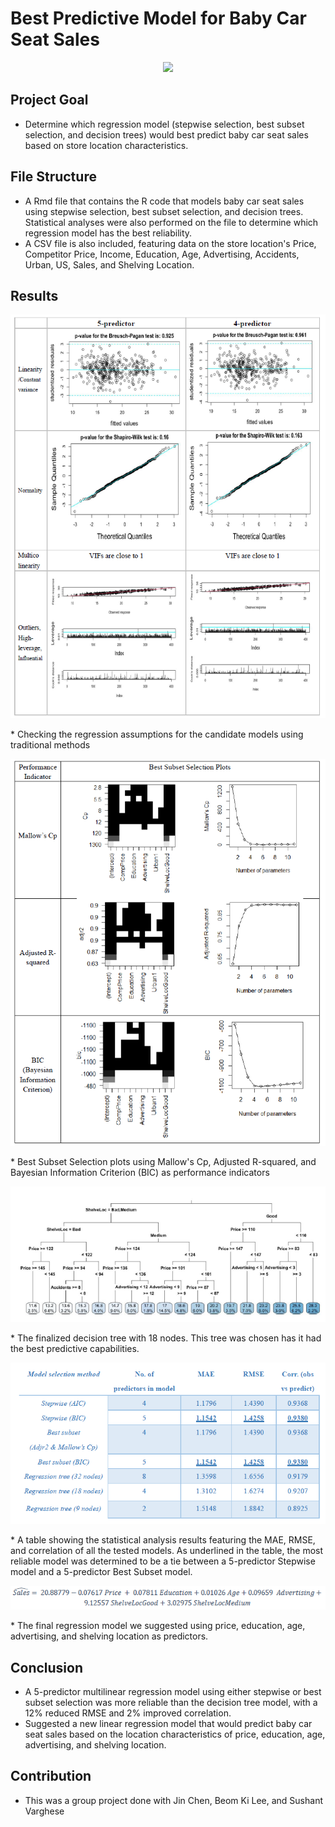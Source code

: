 # Best Predictive Model for Baby Car Seat Sales

<p align="center">
  <img src="https://data.family-nation.com/imgprodotto/safety-1st-sweet-safe-baby-car-seat-group-0-1-full-red-0-18-kg-car-seats-group-1-2-3_47602.jpg" width=200/>
</p>

Project Goal 
-----------
* Determine which regression model (stepwise selection, best subset selection, and decision trees) would best predict baby car seat sales based on store location characteristics. 

File Structure
---------------
* A Rmd file that contains the R code that models baby car seat sales using stepwise selection, best subset selection, and decision trees. Statistical analyses were also performed on the file to determine which regression model has the best reliability.
* A CSV file is also included, featuring data on the store location's Price, Competitor Price, Income, Education, Age, Advertising, Accidents, Urban, US, Sales, and Shelving Location.

Results
-------
<p align="center">
  <img src="https://github.com/esaritepe/BabyCarSeat-Sales-Predictions/blob/main/screenshots/bcs_assumptions.png"/>
</p>
* Checking the regression assumptions for the candidate models using traditional methods

<p align="center">
  <img src="https://github.com/esaritepe/BabyCarSeat-Sales-Predictions/blob/main/screenshots/bcs_best_subset.png"/>
</p>
* Best Subset Selection plots using Mallow's Cp, Adjusted R-squared, and Bayesian Information Criterion (BIC) as performance indicators

<p align="center">
  <img src="https://github.com/esaritepe/BabyCarSeat-Sales-Predictions/blob/main/screenshots/bsc_decision_tree.png"/>
</p>
* The finalized decision tree with 18 nodes. This tree was chosen has it had the best predictive capabilities. 

<p align="center">
  <img src="https://github.com/esaritepe/BabyCarSeat-Sales-Predictions/blob/main/screenshots/bcs_stats_table.png"/>
</p>
* A table showing the statistical analysis results featuring the MAE, RMSE, and correlation of all the tested models. As underlined in the table, the most reliable model was determined to be a tie between a 5-predictor Stepwise model and a 5-predictor Best Subset model. 


<p align="center">
  <img src="https://github.com/esaritepe/BabyCarSeat-Sales-Predictions/blob/main/screenshots/bcs_formula.png"/>
</p>
* The final regression model we suggested using price, education, age, advertising, and shelving location as predictors. 

Conclusion
----------
* A 5-predictor multilinear regression model using either stepwise or best subset selection was more reliable than the decision tree model, with a 12% reduced RMSE and 2% improved correlation. 
* Suggested a new linear regression model that would predict baby car seat sales based on the location characteristics of price, education, age, advertising, and shelving location. 

Contribution 
-------------
* This was a group project done with Jin Chen, Beom Ki Lee, and Sushant Varghese

